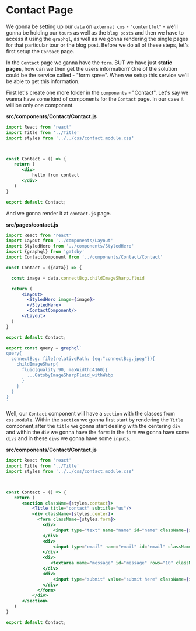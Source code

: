 # Contact Page

We gonna be setting up our `data` on `external cms` - `"contentful"` - we'll gonna be holding our `tours` as well as the `blog posts` and then we have to access it using the `qraphql`, as well as we gonna rendering the single pages for that particular tour or the blog post. Before we do all of these steps, let's first setup the `Contact` page. 

In the `Contact` page we ganna have the `form`. BUT we have just **static pages**, how can we then get the users information? One of the solution could be the service called - "form spree". When we setup this service we'll be able to get this information. 

First let's create one more folder in the `components` - "Contact". Let's say we wanna have some kind of components for the `Contact` page. In our case it will be only one component. 

**src/components/Contact/Contact.js**

```jsx
import React from 'react'
import Title from '../Title'
import styles from '../../css/contact.module.css'



const Contact = () => {
   return (
      <div>
          hello from contact
      </div>
   )
}

export default Contact;
```

And we gonna render it at `contact.js` page. 

**src/pages/contact.js**

```jsx
import React from 'react'
import Layout from '../components/Layout'
import StyledHero from '../components/StyledHero'
import {graphql} from 'gatsby'
import ContactComponent from '../components/Contact/Contact'

const Contact = ({data}) => {

  const image = data.connectBcg.childImageSharp.fluid

  return (
      <Layout>
        <StyledHero image={image}>
        </StyledHero>
        <ContactComponent/>
      </Layout>
  )
}

export default Contact;

export const query = graphql`
query{
  connectBcg: file(relativePath: {eq:"connectBcg.jpeg"}){
    childImageSharp{
      fluid(quality:90, maxWidth:4160){
        ...GatsbyImageSharpFluid_withWebp
      }
    }
  }
}
`
```

Well, our `Contact` component will have a `section` with the classes from `css.module`. Within the `section` we gonna first start by rendering the `Title` component,after the `title` we gonna start dealing with the centering `div` and within the `div` we gonna have the `form`: in the `form` we gonna have some `divs` and in these `divs` we gonna have some `inputs`.

**src/components/Contact/Contact.js**

```jsx
import React from 'react'
import Title from '../Title'
import styles from '../../css/contact.module.css'



const Contact = () => {
   return (
      <section classNme={styles.contact}>
          <Title title="contact" subtitle="us"/>
          <div className={styles.center}>
            <form className={styles.form}>
              <div>
                  <input type="text" name="name" id="name" className={styles.formControl} placeholder="ana mo"/>
              </div>
              <div>
                  <input type="email" name="email" id="email" className={styles.formControl} placeholder="email@email.com"/>
              </div>
              <div>
                 <textarea name="message" id="message" rows="10" className={styles.formControl} placeholder="hello there"/>
              </div>
              <div>
                  <input type="submit" value="submit here" className={styles.submit}/>
              </div>
            </form>
          </div>
      </section>
   )
}

export default Contact;
```